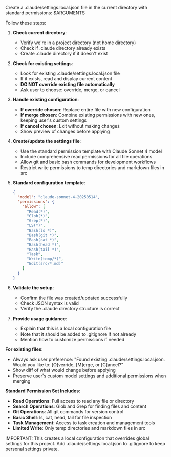 Create a .claude/settings.local.json file in the current directory with standard permissions: $ARGUMENTS

Follow these steps:

1. **Check current directory**:
   - Verify we're in a project directory (not home directory)
   - Check if .claude directory already exists
   - Create .claude directory if it doesn't exist

2. **Check for existing settings**:
   - Look for existing .claude/settings.local.json file
   - If it exists, read and display current content
   - **DO NOT override existing file automatically**
   - Ask user to choose: override, merge, or cancel

3. **Handle existing configuration**:
   - **If override chosen**: Replace entire file with new configuration
   - **If merge chosen**: Combine existing permissions with new ones, keeping user's custom settings
   - **If cancel chosen**: Exit without making changes
   - Show preview of changes before applying

4. **Create/update the settings file**:
   - Use the standard permission template with Claude Sonnet 4 model
   - Include comprehensive read permissions for all file operations
   - Allow git and basic bash commands for development workflows
   - Restrict write permissions to temp directories and markdown files in src

5. **Standard configuration template**:
   ```json
   {
     "model": "claude-sonnet-4-20250514",
     "permissions": {
       "allow": [
         "Read(*)",
         "Glob(*)",
         "Grep(*)",
         "LS(*)",
         "Bash(ls *)",
         "Bash(git *)",
         "Bash(cat *)",
         "Bash(head *)",
         "Bash(tail *)",
         "Task",
         "Write(temp/*)",
         "Edit(src/*.md)"
       ]
     }
   }
   ```

6. **Validate the setup**:
   - Confirm the file was created/updated successfully
   - Check JSON syntax is valid
   - Verify the .claude directory structure is correct

7. **Provide usage guidance**:
   - Explain that this is a local configuration file
   - Note that it should be added to .gitignore if not already
   - Mention how to customize permissions if needed

**For existing files**:
- Always ask user preference: "Found existing .claude/settings.local.json. Would you like to: [O]verride, [M]erge, or [C]ancel?"
- Show diff of what would change before applying
- Preserve user's custom model settings and additional permissions when merging

**Standard Permission Set Includes**:
- **Read Operations**: Full access to read any file or directory
- **Search Operations**: Glob and Grep for finding files and content
- **Git Operations**: All git commands for version control
- **Basic Shell**: ls, cat, head, tail for file inspection
- **Task Management**: Access to task creation and management tools
- **Limited Write**: Only temp directories and markdown files in src

IMPORTANT: This creates a local configuration that overrides global settings for this project. Add .claude/settings.local.json to .gitignore to keep personal settings private.